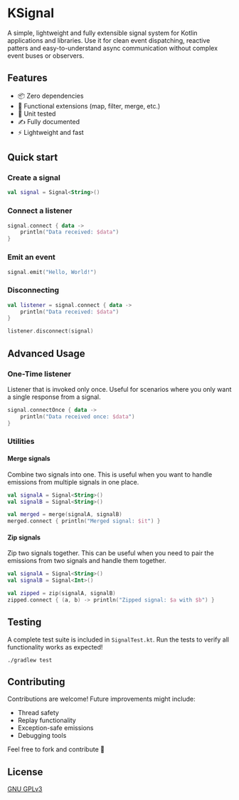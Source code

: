 # KSignal
A simple, lightweight and fully extensible signal system for Kotlin applications and libraries.
Use it for clean event dispatching, reactive patters and easy-to-understand async communication without complex event buses or observers.

## Features
- 📦 Zero dependencies
- 🧩 Functional extensions (map, filter, merge, etc.)
- 🧪 Unit tested
- ✍️ Fully documented
- ⚡ Lightweight and fast

## Quick start
### Create a signal
```kotlin
val signal = Signal<String>()
```

### Connect a listener
```kotlin
signal.connect { data ->
    println("Data received: $data")
}
```

### Emit an event
```kotlin
signal.emit("Hello, World!")
```

### Disconnecting
```kotlin
val listener = signal.connect { data ->
    println("Data received: $data")
}

listener.disconnect(signal)
```

## Advanced Usage
### One-Time listener
Listener that is invoked only once.
Useful for scenarios where you only want a single response from a signal.
```kotlin
signal.connectOnce { data ->
    println("Data received once: $data")
}
```

### Utilities
#### Merge signals
Combine two signals into one.
This is useful when you want to handle emissions from multiple signals in one place.
```kotlin
val signalA = Signal<String>()
val signalB = Signal<String>()

val merged = merge(signalA, signalB)
merged.connect { println("Merged signal: $it") }
```

#### Zip signals
Zip two signals together.
This can be useful when you need to pair the emissions from two signals and handle them together.
```kotlin
val signalA = Signal<String>()
val signalB = Signal<Int>()

val zipped = zip(signalA, signalB)
zipped.connect { (a, b) -> println("Zipped signal: $a with $b") }
```

## Testing
A complete test suite is included in `SignalTest.kt`.
Run the tests to verify all functionality works as expected!
```shell
./gradlew test
```

## Contributing
Contributions are welcome!
Future improvements might include:

- Thread safety
- Replay functionality
- Exception-safe emissions
- Debugging tools

Feel free to fork and contribute 🎉

## License
[GNU GPLv3](LICENSE)